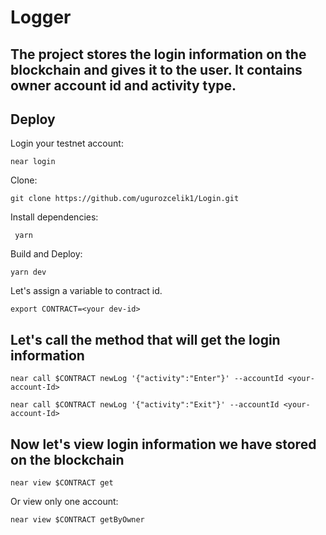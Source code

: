 # Logger

The project stores the login information on the blockchain and gives it to the user. It contains owner account id and activity type.
---


## Deploy

Login your testnet account:


    near login


Clone:

    git clone https://github.com/ugurozcelik1/Login.git


Install dependencies:

     yarn


Build and Deploy:

    yarn dev


Let's assign a variable to contract id.     

    export CONTRACT=<your dev-id>



## Let's call the method that will get the login information



``` 
near call $CONTRACT newLog '{"activity":"Enter"}' --accountId <your-account-Id> 
```

``` 
near call $CONTRACT newLog '{"activity":"Exit"}' --accountId <your-account-Id>
```



## Now let's view login information we have stored on the blockchain


    near view $CONTRACT get



Or view only one account:

    near view $CONTRACT getByOwner



